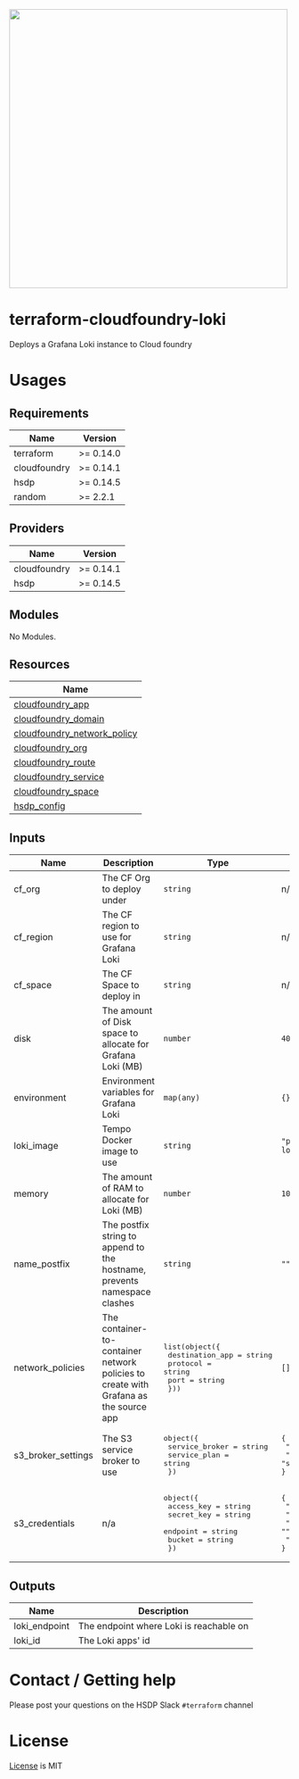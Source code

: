 <img src="https://cdn.rawgit.com/hashicorp/terraform-website/master/content/source/assets/images/logo-hashicorp.svg" width="500px">

# terraform-cloudfoundry-loki
Deploys a Grafana Loki instance to Cloud foundry

# Usages

<!-- BEGINNING OF PRE-COMMIT-TERRAFORM DOCS HOOK -->
## Requirements

| Name | Version |
|------|---------|
| terraform | >= 0.14.0 |
| cloudfoundry | >= 0.14.1 |
| hsdp | >= 0.14.5 |
| random | >= 2.2.1 |

## Providers

| Name | Version |
|------|---------|
| cloudfoundry | >= 0.14.1 |
| hsdp | >= 0.14.5 |

## Modules

No Modules.

## Resources

| Name |
|------|
| [cloudfoundry_app](https://registry.terraform.io/providers/cloudfoundry-community/cloudfoundry/0.14.1/docs/resources/app) |
| [cloudfoundry_domain](https://registry.terraform.io/providers/cloudfoundry-community/cloudfoundry/0.14.1/docs/data-sources/domain) |
| [cloudfoundry_network_policy](https://registry.terraform.io/providers/cloudfoundry-community/cloudfoundry/0.14.1/docs/resources/network_policy) |
| [cloudfoundry_org](https://registry.terraform.io/providers/cloudfoundry-community/cloudfoundry/0.14.1/docs/data-sources/org) |
| [cloudfoundry_route](https://registry.terraform.io/providers/cloudfoundry-community/cloudfoundry/0.14.1/docs/resources/route) |
| [cloudfoundry_service](https://registry.terraform.io/providers/cloudfoundry-community/cloudfoundry/0.14.1/docs/data-sources/service) |
| [cloudfoundry_space](https://registry.terraform.io/providers/cloudfoundry-community/cloudfoundry/0.14.1/docs/data-sources/space) |
| [hsdp_config](https://registry.terraform.io/providers/philips-software/hsdp/0.14.5/docs/data-sources/config) |

## Inputs

| Name | Description | Type | Default | Required |
|------|-------------|------|---------|:--------:|
| cf\_org | The CF Org to deploy under | `string` | n/a | yes |
| cf\_region | The CF region to use for Grafana Loki | `string` | n/a | yes |
| cf\_space | The CF Space to deploy in | `string` | n/a | yes |
| disk | The amount of Disk space to allocate for Grafana Loki (MB) | `number` | `4096` | no |
| environment | Environment variables for Grafana Loki | `map(any)` | `{}` | no |
| loki\_image | Tempo Docker image to use | `string` | `"philipslabs/cf-loki:v0.0.2"` | no |
| memory | The amount of RAM to allocate for Loki (MB) | `number` | `1024` | no |
| name\_postfix | The postfix string to append to the hostname, prevents namespace clashes | `string` | `""` | no |
| network\_policies | The container-to-container network policies to create with Grafana as the source app | <pre>list(object({<br>    destination_app = string<br>    protocol        = string<br>    port            = string<br>  }))</pre> | `[]` | no |
| s3\_broker\_settings | The S3 service broker to use | <pre>object({<br>    service_broker = string<br>    service_plan   = string<br>  })</pre> | <pre>{<br>  "service_broker": "hsdp-s3",<br>  "service_plan": "s3_bucket"<br>}</pre> | no |
| s3\_credentials | n/a | <pre>object({<br>    access_key = string<br>    secret_key = string<br>    endpoint   = string<br>    bucket     = string<br>  })</pre> | <pre>{<br>  "access_key": "",<br>  "bucket": "",<br>  "endpoint": "",<br>  "secret_key": ""<br>}</pre> | no |

## Outputs

| Name | Description |
|------|-------------|
| loki\_endpoint | The endpoint where Loki is reachable on |
| loki\_id | The Loki apps' id |
<!-- END OF PRE-COMMIT-TERRAFORM DOCS HOOK -->

# Contact / Getting help

Please post your questions on the HSDP Slack `#terraform` channel

# License
[License](./LICENSE.md) is MIT
